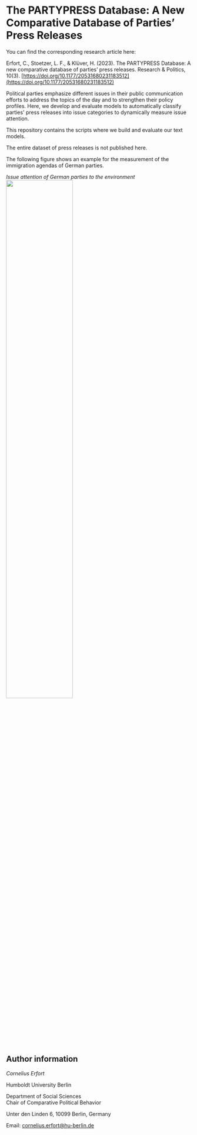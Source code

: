 # The PARTYPRESS Database: A New Comparative Database of Parties’ Press Releases

You can find the corresponding research article here: 

Erfort, C., Stoetzer, L. F., & Klüver, H. (2023). The PARTYPRESS Database: A new comparative database of parties’ press releases. Research & Politics, 10(3). [https://doi.org/10.1177/20531680231183512](https://doi.org/10.1177/20531680231183512)

Political parties emphasize different issues in their public communication efforts to address the topics of the day and to strengthen their policy profiles. Here, we develop and evaluate models to automatically classify parties' press releases into issue categories to dynamically measure issue attention.

This repository contains the scripts where we build and evaluate our text models.

The entire dataset of press releases is not published here.


The following figure shows an example for the measurement of the immigration agendas of German parties.

*Issue attention of German parties to the environment* <br>
<img src="https://github.com/cornelius-erfort/scripts-issue-agendas/blob/main/plots/immigration-agenda-germany.png" width="60%">


## Author information

*Cornelius Erfort*

Humboldt University Berlin

Department of Social Sciences
<br>
Chair of Comparative Political Behavior

Unter den Linden 6, 10099 Berlin, Germany

Email: cornelius.erfort@hu-berlin.de
